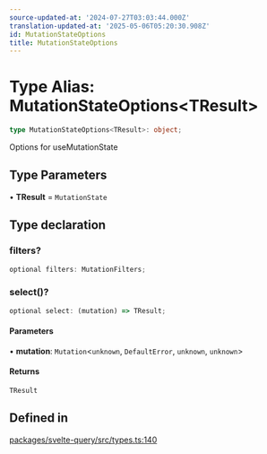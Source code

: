 ```yaml
---
source-updated-at: '2024-07-27T03:03:44.000Z'
translation-updated-at: '2025-05-06T05:20:30.908Z'
id: MutationStateOptions
title: MutationStateOptions
---
```


# Type Alias: MutationStateOptions\<TResult\>

```ts
type MutationStateOptions<TResult>: object;
```

Options for useMutationState

## Type Parameters

• **TResult** = `MutationState`

## Type declaration

### filters?

```ts
optional filters: MutationFilters;
```

### select()?

```ts
optional select: (mutation) => TResult;
```

#### Parameters

• **mutation**: `Mutation`\<`unknown`, `DefaultError`, `unknown`, `unknown`\>

#### Returns

`TResult`

## Defined in

[packages/svelte-query/src/types.ts:140](https://github.com/TanStack/query/blob/dac5da5416b82b0be38a8fb34dde1fc6670f0a59/packages/svelte-query/src/types.ts#L140)
